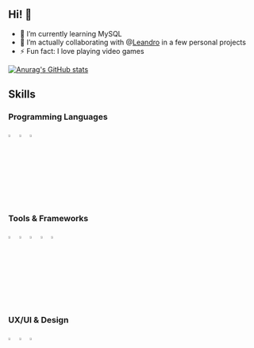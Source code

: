 ## Hi! 👋

- 🌱 I’m currently learning MySQL
- 👯 I’m actually collaborating with @<a href="https://github.com/liornes">Leandro</a> in a few personal projects
- ⚡ Fun fact: I love playing video games

[![Anurag's GitHub stats](https://github-readme-stats.vercel.app/api?username=valentim-debora&show_icons=true&theme=dracula)](https://github.com/anuraghazra/github-readme-stats)
</br>

## Skills
### Programming Languages
<div>
  <img width="3.5%" src="https://cdn.jsdelivr.net/gh/devicons/devicon@latest/icons/html5/html5-original.svg" />
  <img width="3.5%" src="https://cdn.jsdelivr.net/gh/devicons/devicon@latest/icons/css3/css3-original.svg" />
  <img width="3.5%" src="https://cdn.jsdelivr.net/gh/devicons/devicon@latest/icons/javascript/javascript-original.svg" />
</div>

### Tools & Frameworks
<div>
  <img width="3.5%" src="https://cdn.jsdelivr.net/gh/devicons/devicon@latest/icons/vscode/vscode-original.svg" />
  <img width="3.5%" src="https://cdn.jsdelivr.net/gh/devicons/devicon@latest/icons/github/github-original.svg" />
  <img width="3.5%" src="https://cdn.jsdelivr.net/gh/devicons/devicon@latest/icons/json/json-original.svg" />
  <img width="3.5%" src="https://cdn.jsdelivr.net/gh/devicons/devicon@latest/icons/bootstrap/bootstrap-original.svg" />
  <!-- <img width="3.5%" src="https://cdn.jsdelivr.net/gh/devicons/devicon@latest/icons/nodejs/nodejs-original.svg" />
  <img width="3.5%" src="https://cdn.jsdelivr.net/gh/devicons/devicon@latest/icons/react/react-original.svg" /> -->
  <img width="3.5%" src="https://cdn.jsdelivr.net/gh/devicons/devicon@latest/icons/sqlite/sqlite-original.svg" />
</div>

### UX/UI & Design
<div>
  <img width="3.5%"src="https://cdn.jsdelivr.net/gh/devicons/devicon@latest/icons/figma/figma-original.svg" />      
  <img width="3.5%" src="https://cdn.jsdelivr.net/gh/devicons/devicon@latest/icons/canva/canva-original.svg" />
  <img width="3.5%" src="https://cdn.jsdelivr.net/gh/devicons/devicon@latest/icons/photoshop/photoshop-original.svg" />
</div>

          
<!--
**valentim-debora/valentim-debora** is a ✨ _special_ ✨ repository because its `README.md` (this file) appears on your GitHub profile.

Here are some ideas to get you started:

- 🔭 I’m currently working on ...
- 🌱 I’m currently learning ...
- 👯 I’m looking to collaborate on ...
- 🤔 I’m looking for help with ...
- 💬 Ask me about ...
- 📫 How to reach me: ...
- 😄 Pronouns: ...
- ⚡ Fun fact: ...
-->
